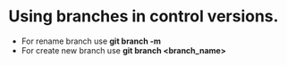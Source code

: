 # Using branches in control versions.
* For rename branch use **git branch -m <name>**
* For create new branch use **git branch <branch_name>**